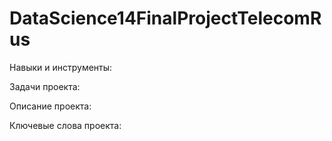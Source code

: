 # DataScience14FinalProjectTelecomRus

Навыки и инструменты: 

Задачи проекта: 

Описание проекта:

Ключевые слова проекта:
